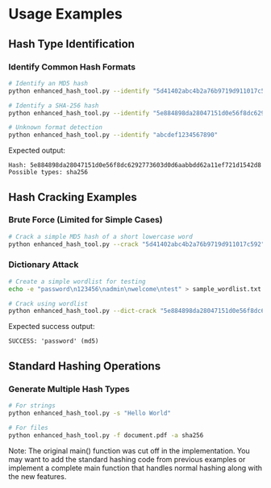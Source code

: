 # Usage Examples

## Hash Type Identification

### Identify Common Hash Formats
```bash
# Identify an MD5 hash
python enhanced_hash_tool.py --identify "5d41402abc4b2a76b9719d911017c592"

# Identify a SHA-256 hash
python enhanced_hash_tool.py --identify "5e884898da28047151d0e56f8dc6292773603d0d6aabbdd62a11ef721d1542d8"

# Unknown format detection
python enhanced_hash_tool.py --identify "abcdef1234567890"
```

Expected output:
```
Hash: 5e884898da28047151d0e56f8dc6292773603d0d6aabbdd62a11ef721d1542d8
Possible types: sha256
```

## Hash Cracking Examples

### Brute Force (Limited for Simple Cases)
```bash
# Crack a simple MD5 hash of a short lowercase word
python enhanced_hash_tool.py --crack "5d41402abc4b2a76b9719d911017c592" --max-length 6
```

### Dictionary Attack
```bash
# Create a simple wordlist for testing
echo -e "password\n123456\nadmin\nwelcome\ntest" > sample_wordlist.txt

# Crack using wordlist
python enhanced_hash_tool.py --dict-crack "5e884898da28047151d0e56f8dc6292773603d0d6aabbdd62a11ef721d1542d8" sample_wordlist.txt
```

Expected success output:
```
SUCCESS: 'password' (md5)
```

## Standard Hashing Operations

### Generate Multiple Hash Types
```bash
# For strings
python enhanced_hash_tool.py -s "Hello World"

# For files
python enhanced_hash_tool.py -f document.pdf -a sha256
```

Note: The original main() function was cut off in the implementation. You may want to add the standard hashing code from previous examples or implement a complete main function that handles normal hashing along with the new features.
